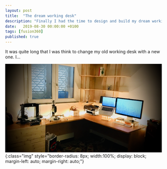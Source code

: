 ```yaml
---
layout: post
title:  "The dream working desk"
description: "Finally I had the time to design and build my dream working desk."
date:   2019-08-30 00:00:00 +0100
tags: [fusion360]
published: true
---
```

It was quite long that I was think to change my old working desk with a new one. I...

![image](/assets/posts/the-dream-working-desk/01.png){:class="img" style="border-radius: 8px; width:100%; display: block; margin-left: auto; margin-right: auto;"}



